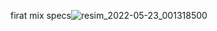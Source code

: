 firat mix specs![resim_2022-05-23_001318500](https://user-images.githubusercontent.com/74864221/169716080-e384e4c5-1ec2-4c1e-94da-f32896552244.png)
